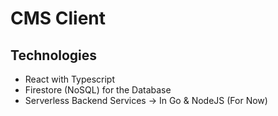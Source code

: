 # CMS Client

## Technologies
* React with Typescript
* Firestore (NoSQL) for the Database
* Serverless Backend Services -> In Go & NodeJS (For Now)
